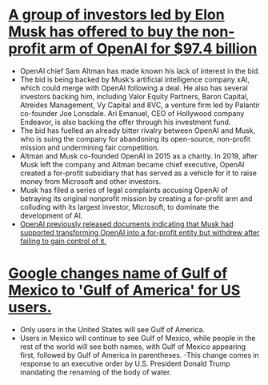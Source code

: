# [A group of investors led by Elon Musk has offered to buy the non-profit arm of OpenAI for $97.4 billion](https://www.wsj.com/tech/elon-musk-openai-bid-4af12827) 
- OpenAI chief Sam Altman has made known his lack of interest in the bid.
- The bid is being backed by Musk’s artificial intelligence company xAI, which could merge with OpenAI following a deal. He also has several investors backing him, including Valor Equity Partners, Baron Capital, Atreides Management, Vy Capital and 8VC, a venture firm led by Palantir co-founder Joe Lonsdale. Ari Emanuel, CEO of Hollywood company Endeavor, is also backing the offer through his investment fund.
- The bid has fuelled an already bitter rivalry between OpenAI and Musk, who is suing the company for abandoning its open-source, non-profit mission and undermining fair competition.
- Altman and Musk co-founded OpenAI in 2015 as a charity. In 2019, after Musk left the company and Altman became chief executive, OpenAI created a for-profit subsidiary that has served as a vehicle for it to raise money from Microsoft and other investors.
- Musk has filed a series of legal complaints accusing OpenAI of betraying its original nonprofit mission by creating a for-profit arm and colluding with its largest investor, Microsoft, to dominate the development of AI.
- [OpenAI previously released documents indicating that Musk had supported transforming OpenAI into a for-profit entity but withdrew after failing to gain control of it.](https://openai.com/index/openai-elon-musk/)
# [Google changes name of Gulf of Mexico to 'Gulf of America' for US users.](https://www.nytimes.com/2025/02/10/us/google-maps-gulf-of-america.html#:~:text=The%20change%20follows%20an%20executive%20order%20from%20President%20Trump.&text=Google%20has%20renamed%20the%20Gulf,in%20a%20statement%20on%20Monday.)
- Only users in the United States will see Gulf of America.
- Users in Mexico will continue to see Gulf of Mexico, while people in the rest of the world will see both names, with Gulf of Mexico appearing first, followed by Gulf of America in parentheses.
-This change comes in response to an executive order by U.S. President Donald Trump mandating the renaming of the body of water.

